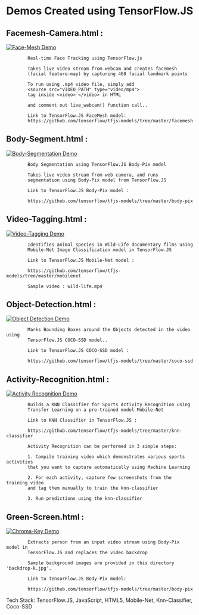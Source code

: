 
# 	Demos Created using TensorFlow.JS    


## Facemesh-Camera.html :

[![Face-Mesh Demo](https://img.youtube.com/vi/8OIEeK09DVg/0.jpg)](https://www.youtube.com/watch?v=8OIEeK09DVg)

			Real-time Face Tracking using TensorFlow.js

			Takes live video stream from webcam and creates facemesh
			(facial feature-map) by capturing 468 facial landmark points

			To run using .mp4 video file, simply add
			<source src="VIDEO_PATH" type="video/mp4">
			tag inside <video> </video> in HTML

			and comment out live_webcam() function call..

			Link to TensorFlow.JS FaceMesh model:
			https://github.com/tensorflow/tfjs-models/tree/master/facemesh

## Body-Segment.html   :

[![Body-Segmentation Demo](https://img.youtube.com/vi/ryzB5qCP8KY/0.jpg)](https://www.youtube.com/watch?v=ryzB5qCP8KY)

			Body Segmentation using TensorFlow.JS Body-Pix model

			Takes live video stream from web camera, and runs
			segmentation using Body-Pix model from TensorFlow.JS

			Link to TensorFlow.JS Body-Pix model :

			https://github.com/tensorflow/tfjs-models/tree/master/body-pix

## Video-Tagging.html  :

[![Video-Tagging Demo](https://img.youtube.com/vi/2U7XreZlw_U/0.jpg)](https://www.youtube.com/watch?v=2U7XreZlw_U)

			Identifies animal species in Wild-Life documentary films using
			Mobile-Net Image Classification model in TensorFlow.JS

			Link to TensorFlow.JS Mobile-Net model :

			https://github.com/tensorflow/tfjs-models/tree/master/mobilenet

			Sample video : wild-life.mp4

## Object-Detection.html :

[![Object Detection Demo](https://img.youtube.com/vi/MrTGiH3UEoQ/0.jpg)](https://www.youtube.com/watch?v=MrTGiH3UEoQ)

			Marks Bounding Boxes around the Objects detected in the video using
			TensorFlow.JS COCO-SSD model..

			Link to TensorFlow.JS COCO-SSD model :

			https://github.com/tensorflow/tfjs-models/tree/master/coco-ssd


## Activity-Recognition.html :
[![Activity Recognition Demo](https://img.youtube.com/vi/7QB1AgsR-qc/0.jpg)](https://www.youtube.com/watch?v=7QB1AgsR-qc)

			Builds a KNN Classifier for Sports Activity Recognition using
			Transfer Learning on a pre-trained model Mobile-Net

			Link to KNN Classifier in TensorFlow.JS :

			https://github.com/tensorflow/tfjs-models/tree/master/knn-classifier

			Activity Recognition can be performed in 3 simple steps:

			1. Compile training video which demonstrates various sports activities
			that you want to capture automatically using Machine Learning

			2. For each activity, capture few screenshots from the training video
			and tag them manually to train the knn-classifier

			3. Run predictions using the knn-classifier

## Green-Screen.html :

[![Chroma-Key Demo](https://img.youtube.com/vi/ZUDdECVFBOE/0.jpg)](https://www.youtube.com/watch?v=ZUDdECVFBOE)

			Extracts person from an input video stream using Body-Pix model in
			TensorFlow.JS and replaces the video backdrop

			Sample background images are provided in this directory 'backdrop-k.jpg'.

			Link to TensorFlow.JS Body-Pix model:

			https://github.com/tensorflow/tfjs-models/tree/master/body-pix

Tech Stack: TensorFlow.JS, JavaScript, HTML5, Mobile-Net, Knn-Classifier, Coco-SSD
